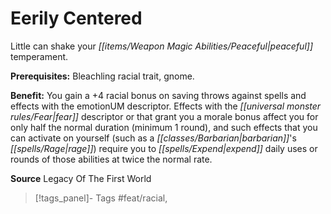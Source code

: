 ﻿---
cssclass: [feats]

---
# Eerily Centered

Little can shake your _[[items/Weapon Magic Abilities/Peaceful|peaceful]]_ temperament.

**Prerequisites:** Bleachling racial trait, gnome.

**Benefit:** You gain a +4 racial bonus on saving throws against spells and effects with the emotionUM descriptor. Effects with the _[[universal monster rules/Fear|fear]]_ descriptor or that grant you a morale bonus affect you for only half the normal duration (minimum 1 round), and such effects that you can activate on yourself (such as a _[[classes/Barbarian|barbarian]]_'s _[[spells/Rage|rage]]_) require you to _[[spells/Expend|expend]]_ daily uses or rounds of those abilities at twice the normal rate.

**Source** Legacy Of The First World
>[!tags_panel]- Tags
> #feat/racial, 
